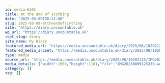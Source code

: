 ```yaml
---
id: media-6301
title: At the end of scything
date: "2025-08-09T20:21:00"
slug: 2025-08-09-attheendofscything
site: "https://diary.uncountable.uk"
wp_url: "https://diary.uncountable.uk"
root_slug: diary
site_name: My Diary
featured_media_url: "https://media.uncountable.uk/diary/2025/08/10202126/IMG20250809125336.webp"
featured_media_srcset: "https://media.uncountable.uk/diary/2025/08/10202126/IMG20250809125336-300x169.webp 300w, https://media.uncountable.uk/diary/2025/08/10202126/IMG20250809125336-1024x576.webp 1024w, https://media.uncountable.uk/diary/2025/08/10202126/IMG20250809125336-150x150.webp 150w, https://media.uncountable.uk/diary/2025/08/10202126/IMG20250809125336-640x360.webp 640w, https://media.uncountable.uk/diary/2025/08/10202126/IMG20250809125336.webp 1959w"
type: media
source_url: "https://media.uncountable.uk/diary/2025/08/10202126/IMG20250809125336.webp"
media_details: {"width":1959,"height":1101,"file":"IMG20250809125336.webp","filesize":193286,"sizes":{"medium":{"file":"IMG20250809125336-300x169.webp","width":300,"height":169,"filesize":21158,"mime_type":"image/webp","source_url":"https://media.uncountable.uk/diary/2025/08/10202126/IMG20250809125336-300x169.webp"},"large":{"file":"IMG20250809125336-1024x576.webp","width":1024,"height":576,"filesize":169292,"mime_type":"image/webp","source_url":"https://media.uncountable.uk/diary/2025/08/10202126/IMG20250809125336-1024x576.webp"},"thumbnail":{"file":"IMG20250809125336-150x150.webp","width":150,"height":150,"filesize":12668,"mime_type":"image/webp","source_url":"https://media.uncountable.uk/diary/2025/08/10202126/IMG20250809125336-150x150.webp"},"mobwidth":{"file":"IMG20250809125336-640x360.webp","width":640,"height":360,"filesize":75708,"mime_type":"image/webp","source_url":"https://media.uncountable.uk/diary/2025/08/10202126/IMG20250809125336-640x360.webp"},"full":{"file":"IMG20250809125336.webp","width":1959,"height":1101,"mime_type":"image/webp","source_url":"https://media.uncountable.uk/diary/2025/08/10202126/IMG20250809125336.webp"}},"image_meta":{"aperture":"0","credit":"","camera":"","caption":"","created_timestamp":"0","copyright":"","focal_length":"0","iso":"0","shutter_speed":"0","title":"","orientation":"0","keywords":[]}}
category: []
tag: []
---
```


